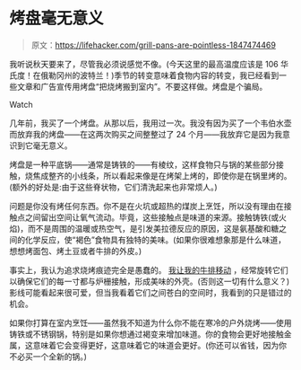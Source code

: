 # 烤盘毫无意义

> 原文：<https://lifehacker.com/grill-pans-are-pointless-1847474469>

我听说秋天要来了，尽管我必须说感觉不像。(今天这里的最高温度应该是 106 华氏度！在俄勒冈州的波特兰！)季节的转变意味着食物内容的转变，我已经看到一些文章和广告宣传用烤盘“把烧烤搬到室内”。不要这样做。烤盘是个骗局。

Watch

几年前，我买了一个烤盘。从那以后，我用过一次。我没有因为买了一个韦伯水壶而放弃我的烤盘——在这两次购买之间整整过了 24 个月——我放弃它是因为我意识到它毫无意义。

烤盘是一种平底锅——通常是铸铁的——有棱纹，这样食物只与锅的某些部分接触，烧焦成整齐的小线条，所以看起来像是在烤架上烤的，即使你是在锅里烤的。(额外的好处是:由于这些脊状物，它们清洗起来也非常烦人。)

问题是你没有烤任何东西。你不是在火坑或超热的煤炭上烹饪，所以没有理由在接触点之间留出空间让氧气流动。毕竟，这些接触点是味道的来源。接触铸铁(或火焰)，而不是周围的温暖或热空气，是引发美拉德反应的原因，这是氨基酸和糖之间的化学反应，使“褐色”食物具有独特的美味。(如果你很难想象那是什么味道，想想烤面包、烤土豆或者牛排的外皮。)

事实上，我认为追求烧烤痕迹完全是愚蠢的。 [我让我的牛排移动](https://lifehacker.com/grill-marks-are-dumb-1836598757) ，经常旋转它们以确保它们的每一寸都与炉栅接触，形成美味的外壳。(否则这一切有什么意义？)影线可能看起来很可爱，但当我看着它们之间苍白的空间时，我看到的只是错过的机会。

如果你打算在室内烹饪——虽然我不知道为什么你不能在寒冷的户外烧烤——使用铸铁或不锈钢锅，特别是如果你想通过褐变来增加味道。你的食物会更好地接触金属，这意味着它会变得更好，这意味着它的味道会更好。(你还可以省钱，因为你不必买一个全新的锅。)